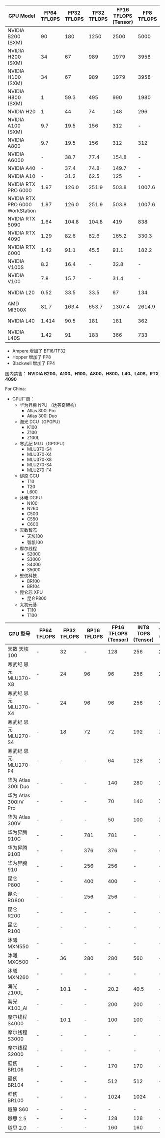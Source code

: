 | GPU Model                       | FP64 TFLOPS | FP32 TFLOPS | TF32 TFLOPS | FP16 TFLOPS (Tensor) | FP8 TFLOPS | INT8 TOPS (Tensor) | FP4 TFLOPS | TDP (W) | VRAM      | Architecture |
| ------------------------------- | ----------- | ----------- | ----------- | -------------------- | ---------- | ------------------ | ---------- | ------- | --------- | ------------ |
| NVIDIA B200 (SXM)               | 90          | 180         | 1250        | 2500                 | 5000       | 10000              | 5000       | 1000    | 192GB     | Blackwell    |
| NVIDIA H200 (SXM)               | 34          | 67          | 989         | 1979                 | 3958       | 3958               | -          | 700     | 80GB      | Hopper       |
| NVIDIA H100 (SXM)               | 34          | 67          | 989         | 1979                 | 3958       | 3958               | -          | 700     | 141GB     | Hopper       |
| NVIDIA H800 (SXM)               | 1           | 59.3        | 495         | 990                  | 1980       | 1980               | -          | 700     | 80GB      | Hopper       |
| NVIDIA H20                      | 1           | 44        | 74        | 148                | 296          | 296              | -          | 400     | 96GB      | Hopper       |
| NVIDIA A100 (SXM)               | 9.7         | 19.5        | 156         | 312                  | -          | 624                | -          | 400     | 40GB/80GB | Ampere       |
| NVIDIA A800                      | 9.7           | 19.5        | 156        | 312                | 312          | 624              | -         | 240-300     | 40/80GB      | Ampere  |
| NVIDIA A6000                    | -           | 38.7        | 77.4        | 154.8                | -          | 309.7              | -          | 300     | 48GB      | Ampere       |
| NVIDIA A40                      | -           | 37.4        | 74.8        | 149.7                | -          | 299.3              | -          | 300     | 48GB      | Ampere       |
| NVIDIA A10                      | -           | 31.2        | 62.5        | 125                  | -          | 250                | -          | 150     | 24GB      | Ampere       |
| NVIDIA RTX PRO 6000             | 1.97        | 126.0       | 251.9       | 503.8                | 1007.6     | 1007.6             | 2015.2     | 600     | 96GB      | Blackwell    |
| NVIDIA RTX PRO 6000 WorkStation | 1.97        | 126.0       | 251.9       | 503.8                | 1007.6     | 1007.6             | 2015.2     | 600     | 96GB      | Blackwell    |
| NVIDIA RTX 5090                 | 1.64        | 104.8       | 104.8       | 419                  | 838        | 838                | 1676       | 575     | 32GB      | Blackwell    |
| NVIDIA RTX 4090                 | 1.29        | 82.6        | 82.6        | 165.2                | 330.3      | 330.3              | -          | 450     | 24GB      | Ada          |
| NVIDIA RTX 6000                 | 1.42        | 91.1        | 45.5        | 91.1                 | 182.2      | 364.4              | -          | 300     | 48GB      | Ada          |
| NVIDIA V100S                    | 8.2         | 16.4        | -           | 32.8                 | -          | 2\60               | -          | 250     | 32GB      | Volta        |
| NVIDIA V100                     | 7.8         | 15.7        | -           | 31.4                 | -          | 250                | -          | 300     | 16GB/32GB | Volta        |
| NVIDIA L20                      | 0.52        | 33.5        | 33.5        | 67                   | 134        | 134                | -          | 225     | 24GB      | Ada Lovelace |
| AMD MI300X                      | 81.7        | 163.4       | 653.7       | 1307.4               | 2614.9     | 2614.9             | -          | 750     | 192GB     | CDNA 3       |
| NVIDIA L40                      | 1.414       | 90.5        | 181         | 181                  | 362        | 362                | -          | 300     | 48GB      | Ada Lovelace |
| NVIDIA L40S                     | 1.42        | 91          | 183         | 366                  | 733        | 733                | -          | 350     | 48GB      | Ada Lovelace |


- Ampere 增加了 BF16/TF32
- Hopper 增加了 FP8
- Blackwell 增加了 FP4

国内禁售：
**NVIDIA B200、A100、H100、A800、H800、L40、L40S、RTX 4090**

For China:


- GPU厂商： 
    - 华为昇腾 NPU （达芬奇架构）
        - Atlas 300I Pro
        - Atlas 300I Duo
    - 海光 DCU（GPGPU）
        - K100
        - Z100
        - Z100L
    - 寒武纪 MLU（GPGPU）
        - MLU370-S4
        - MLU370-X4
        - MLU370-X8
        - MLU270-S4
        - MLU270-F4
    - 燧原 GCU
        - T10
        - T20
        - L600
    - 沐曦 DGPU
        - N100
        - N260
        - C500
        - C550
        - C600
    - 天数智芯 
        - 天垓100
        - 智凯100
    - 摩尔线程 
        - S2000
        - S3000
        - S4000
        - S5000
    - 壁仞科技 
        - BR100
        - BR104
    - 昆仑芯 XPU
        - 昆仑P800
    - 太初元碁
        - T110
        - T100


| GPU 型号              | FP64 TFLOPS | FP32 TFLOPS | BP16 TFLOPS | FP16 TFLOPS (Tensor) | INT8 TOPS (Tensor) | TDP (W) | VRAM      |
| ------------------- | ----------- | ----------- | ----------- | -------------------- | ------------------ | ------- | --------- |
| 天数 天垓100            | -           | 32          | -           | 128                  | 256                | 250     | 32GB      |
| 寒武纪 思元MLU370-X8     | -           | 24          | 96          | 96                   | 256                | 250     | 48GB      |
| 寒武纪 思元MLU370-X4     | -           | 24          | 96          | 96                   | 256                | 150     | 24GB      |
| 寒武纪 思元MLU270-S4     | -           | 18          | 72          | 72                   | 192                | 75      | 24GB      |
| 寒武纪 思元MLU270-F4     | -           | -           | -           | 64                   | 128                | 150     | 16GB      |
| 华为 Atlas 300I Duo   | -           | -           | -           | 140                  | 280                | 150     | 96GB/48GB |
| 华为 Atlas 300I/V Pro | -           | -           | -           | 70                   | 140                | 72      | 24GB      |
| 华为 Atlas 300V       | -           | -           | -           | 50                   | 100                | 72      | 24GB      |
| 华为昇腾910C       | -           | -           | 781          |  781           |         -        | -      | 64GB      |
| 华为昇腾910B       | -           | -           | 376          |  376                | -               | -      | 34GB      |
| 华为昇腾910       | -           | -           | 256          |  256                | -                | -      | 34GB      |
| 昆仑 P800       | -           | -           | 400         |   400         | -               | -      | -   |
| 昆仑 RG800      | -           | -           | 256          |  256                | -                | -      | 32GB      |
| 昆仑 R200        | -           | -       | -          | -             | -               | -      |  -  |
| 昆仑 R100     | -           | -          | -          |  -            | -                | -      | -      |
| 沐曦 MXN550       | -           | -           | -           | -                   | -                | -      | -      |
| 沐曦 MXC500       | -           | 36           | 280           | 280                   | 560                | -      | 64GB      |
| 沐曦 MXN260       | -           | -           | -           | -                   | -                | -      | -      |
| 海光 Z100L       | -           | 10.1           | -          |  20.2                | 40.5                | -      | 32GB      |
| 海光 K100_AI       | -           | -           | -          |  200                | 200                | -      | 64GB      |
| 摩尔线程 S4000       | -           | 10.1           | -          |  100                | 100                | -      | 48GB      |
| 摩尔线程 S3000        | -           | -          | -          |  -            | -                | -      | -      |
| 摩尔线程 S2000        | -           | -          | -          |  -            | -                | -      | -      |
| 壁仞 BR106        | -           | -          | -          |  170            | 170                | -      | 64GB      |
| 壁仞 BR104        | -           | -          | -          |  512            | 512                | -      | 32GB      |
| 壁仞 BR100        | -           | -          | -          |  1024            | 1024                | -      | 64GB      |
| 燧原 S60        | -           | -          | -          |  -            | -                | -      | 64GB      |
| 燧思 2.5        | -           | -          | -          |  128            | 128                | -      | 16GB      |
| 燧思 2.0        | -           | -          | -          |  160            | 160                | -      | 64GB      |


